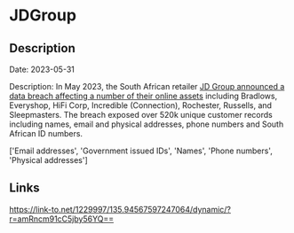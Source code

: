 # JDGroup

## Description

Date: 2023-05-31

Description:
In May 2023, the South African retailer <a href="https://mybroadband.co.za/news/security/494239-half-a-million-customers-hit-by-incredible-hifi-corp-and-everyshop-data-breach.html" target="_blank" rel="noopener">JD Group announced a data breach affecting a number of their online assets</a> including Bradlows, Everyshop, HiFi Corp, Incredible (Connection), Rochester, Russells, and Sleepmasters. The breach exposed over 520k unique customer records including names, email and physical addresses, phone numbers and South African ID numbers.


['Email addresses', 'Government issued IDs', 'Names', 'Phone numbers', 'Physical addresses']

## Links

https://link-to.net/1229997/135.94567597247064/dynamic/?r=amRncm91cC5jby56YQ==